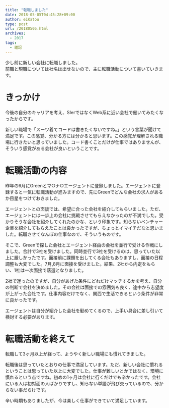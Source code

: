 ```yaml
---
title: "転職しました"
date: 2018-05-05T04:45:28+09:00
author: eiKatou
type: post
url: /20180505.html
archives:
  - 2017
tags:
  - 雑記
---
```


少し前に新しい会社に転職しました。  
前職と現職については社名は出せないので、主に転職活動について書いていきます。

<!--more-->
# きっかけ
今後の自分のキャリアを考え、SIerではなくWeb系に近い会社で働いてみたくなったからです。

新しい職場で「スーツ着てコードは書きたくないですね。」という言葉が聞けて満足です。この感覚、分かる方には分かると思います。この感覚が理解される職場に行きたいと思っていました。コード書くことだけが仕事ではありませんが、そういう感覚がある会社が良いということです。

# 転職活動の内容
昨年の6月にGreenとマ○ナ○エージェントに登録しました。エージェントに登録すると一気に転職活動が進みますので、先にGreenでどんな会社の求人があるか目星をつけておきました。

エージェントとの面談では、希望に合った会社を紹介してもらいました。ただ、エージェントには一歩上の会社に挑戦させてもらえなかったのが不満でした。受かりそうな会社を紹介してくれたのかな、という印象です。知らないベンチャー企業を紹介してもらえたことは良かったですが、ちょっとイマイチだなと思いました。転職させてなんぼの仕事なので、そういうものです。

そこで、Greenで探した会社とエージェント経由の会社を並行で受ける作戦にしました。合計で3社を受けました。同時並行で3社を受けるのは、思っていた以上に厳しかったです。面接前に課題を出してくる会社もありますし、面接の日程調整も大変でした。7月,8月に面接を受けました。結果、2社から内定をもらい、1社は一次面接で落選となりました。

2社で迷ったのですが、自分があげた条件にどれだけマッチするかを考え、自分の判断で会社を決めました。その会社は面接での雰囲気も良く、途中から志望度が上がった会社です。仕事内容だけでなく、関西で生活できるという条件が非常に良かったです。

エージェントは自分が紹介した会社を勧めてくるので、上手い具合に差し引いて検討する必要があります。

# 転職活動を終えて
転職して3ヶ月以上が経って、ようやく新しい職場にも慣れてきました。

転職後は思っていたとおりの仕事で満足しています。ただ、新しい会社に慣れるということは思っていた以上に大変でした。仕事が難しいとかではなく、環境に慣れるという点ですね。初めの1ヶ月は会社に行くだけでも辛かったです。会社にいる人は初対面の人ばかりですし、知らない単語が飛び交っているので、分からない事だらけです。

辛い時期もありましたが、今は楽しく仕事ができていて満足しています。